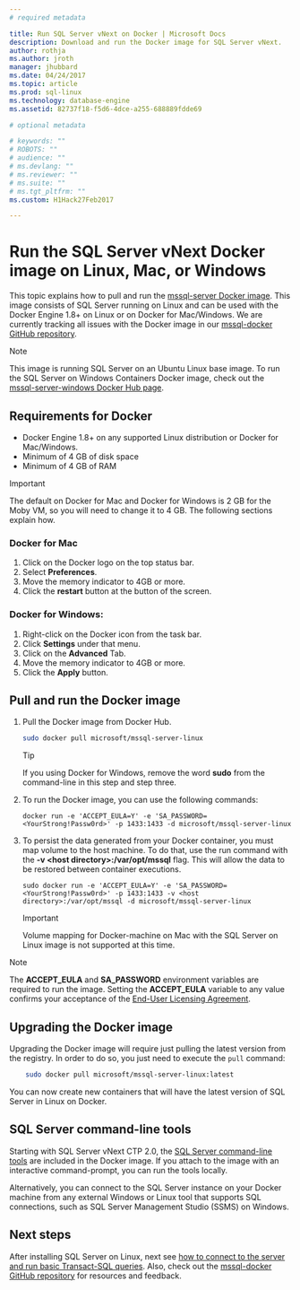 ```yaml
---
# required metadata

title: Run SQL Server vNext on Docker | Microsoft Docs
description: Download and run the Docker image for SQL Server vNext.
author: rothja 
ms.author: jroth 
manager: jhubbard
ms.date: 04/24/2017
ms.topic: article
ms.prod: sql-linux
ms.technology: database-engine
ms.assetid: 82737f18-f5d6-4dce-a255-688889fdde69

# optional metadata

# keywords: "" 
# ROBOTS: ""
# audience: ""
# ms.devlang: ""
# ms.reviewer: ""
# ms.suite: ""
# ms.tgt_pltfrm: ""
ms.custom: H1Hack27Feb2017

---
```

# Run the SQL Server vNext Docker image on Linux, Mac, or Windows

This topic explains how to pull and run the [mssql-server Docker image](https://hub.docker.com/r/microsoft/mssql-server-linux/). This image consists of SQL Server running on Linux and can be used with the Docker Engine 1.8+ on Linux or on Docker for Mac/Windows. We are currently tracking all issues with the Docker image in our [mssql-docker GitHub repository](https://github.com/Microsoft/mssql-docker).

> [!NOTE]
> This image is running SQL Server on an Ubuntu Linux base image. To run the SQL Server on Windows Containers Docker image, check out the [mssql-server-windows Docker Hub page](https://hub.docker.com/r/microsoft/mssql-server-windows/).

## Requirements for Docker
- Docker Engine 1.8+ on any supported Linux distribution or Docker for Mac/Windows.
- Minimum of 4 GB of disk space
- Minimum of 4 GB of RAM

> [!IMPORTANT]
> The default on Docker for Mac and Docker for Windows is 2 GB for the Moby VM, so you will need to change it to 4 GB. The following sections explain how.

### Docker for Mac
1. Click on the Docker logo on the top status bar.
2. Select **Preferences**.
3. Move the memory indicator to 4GB or more.
4. Click the **restart** button at the button of the screen.

### Docker for Windows:
1. Right-click on the Docker icon from the task bar.
2. Click **Settings** under that menu.
3. Click on the **Advanced** Tab.
4. Move the memory indicator to 4GB or more.
5. Click the **Apply** button.

## Pull and run the Docker image
1. Pull the Docker image from Docker Hub.

    ```bash
    sudo docker pull microsoft/mssql-server-linux
    ```

    > [!TIP]
    > If you using Docker for Windows, remove the word **sudo** from the command-line in this step and step three.

2. To run the Docker image, you can use the following commands:

    ```
    docker run -e 'ACCEPT_EULA=Y' -e 'SA_PASSWORD=<YourStrong!Passw0rd>' -p 1433:1433 -d microsoft/mssql-server-linux
    ```

3. To persist the data generated from your Docker container, you must map volume to the host machine. To do that, use the run command with the **-v \<host directory\>:/var/opt/mssql** flag. This will allow the data to be restored between container executions.

    ```
    sudo docker run -e 'ACCEPT_EULA=Y' -e 'SA_PASSWORD=<YourStrong!Passw0rd>' -p 1433:1433 -v <host directory>:/var/opt/mssql -d microsoft/mssql-server-linux
    ```

    > [!IMPORTANT]
    > Volume mapping for Docker-machine on Mac with the SQL Server on Linux image is not supported at this time.

> [!NOTE]
> The **ACCEPT_EULA** and **SA_PASSWORD** environment variables are required to run the image. Setting the **ACCEPT_EULA** variable to any value confirms your acceptance of the [End-User Licensing Agreement](http://go.microsoft.com/fwlink/?LinkId=746388). 

## Upgrading the Docker image
Upgrading the Docker image will require just pulling the latest version from the registry. In order to do so, you just need to execute the `pull` command:
    
```bash
    sudo docker pull microsoft/mssql-server-linux:latest
```

You can now create new containers that will have the latest version of SQL Server in Linux on Docker.

## SQL Server command-line tools
Starting with SQL Server vNext CTP 2.0, the [SQL Server command-line tools](sql-server-linux-setup-tools.md) are included in the Docker image. If you attach to the image with an interactive command-prompt, you can run the tools locally. 

Alternatively, you can connect to the SQL Server instance on your Docker machine from any external Windows or Linux tool that supports SQL connections, such as SQL Server Management Studio (SSMS) on Windows.

## Next steps

After installing SQL Server on Linux, next see [how to connect to the server and run basic Transact-SQL queries](sql-server-linux-connect-and-query-sqlcmd.md). Also, check out the [mssql-docker GitHub repository](https://github.com/Microsoft/mssql-docker) for resources and feedback.
